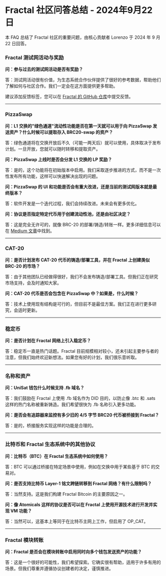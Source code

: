 # Fractal 社区问答总结 - 2024年9月22日

本 FAQ 总结了 Fractal 社区的重要问题，由核心贡献者 Lorenzo 于 2024 年 9 月 22 日回答。

### Fractal 测试网活动与奖励

**问：参与过去的测试网活动是否有奖励？**

答：测试网活动很有价值，为生态系统合作伙伴提供了很好的参考数据，帮助他们了解如何与社区合作。我们一定会在这方面提供更多帮助。

建议添加反馈标签，您可以在 [Fractal 的 GitHub 仓库](https://github.com/fractalbitcoin/fractal-feedback)中提交反馈。

---

### PizzaSwap

**问：L1 交换的"绿色通道"流动性功能是否在第一天就可以用于向 PizzaSwap 发送资产？什么时候可以提取存入 BRC20-swap 的资产？**

答：绿色通道将在交换开放后不久（可能一两天后）就可以使用，具体取决于发布计划。一旦开放，您就可以随时转移和提取资产。

**问：PizzaSwap 上线时是否会分发 L1 交换的 LP 奖励？**

答：是的，这个功能将在初始版本中启用。我们采取逐步推进的方式，而不是一次性发布所有功能，这样可以快速解决出现的问题。

**问：PizzaSwap 的 UI 和功能是否会有重大改进，还是当前的测试网版本就是最终版本？**

答：软件开发是一个迭代过程，我们会持续改进。未来会有更多优化。

**问：协议是否指定特定代币用于创建流动性池，还是由社区决定？**

答：这是完全无许可的，就像 BRC-20 的部署/铸造/转账一样。更多详细信息可以在 [Medium 文章](https://medium.com/@fractalbitcoin/pizzaswap-the-first-dex-on-fractal-bitcoin-9b6b27a68a95)中找到。

---

### CAT-20

**问：是否计划发布 CAT-20 代币的铸造/部署工具，并在 Fractal 上创建类似 BRC-20 的市场？**

答：由于其他团队已经做得很好，我们不会发布铸造/部署工具。但我们正在研究市场支持，会及时通知大家。

**问：CAT-20 代币是否会包含在 PizzaSwap 中？如果是，什么时候？**

答：技术上使用现有结构是可行的，但目前不是最佳方案。我们正在进行更多研究，会适时更新。

---

### 稳定币

**问：是否计划在 Fractal 网络上引入稳定币？**

答：稳定币一直是热门话题。Fractal 目前规模相对较小，还未引起主要参与者的注意，但我们始终欢迎新想法。如果您有好的计划，我们很乐意听取。

---

### 名称和资产

**问：UniSat 钱包什么时候支持 .fb 域名？**

答：我们鼓励在 Fractal 上使用 .fb 域名作为 DID 目的，以防止像 .btc 和 .sats 这样的热门名称被重新铸造。我们希望很快为 .fb 名称引入更多功能。

**问：是否会有追踪器来监控有多少旧的 4/5 字节 BRC20 代币被桥接到 Fractal？**

答：是的，桥接服务实现这样的功能是合理的。

---

### 比特币和 Fractal 生态系统中的其他协议

**问：比特币（BTC）在 Fractal 生态系统中如何使用？**

答：BTC 可以通过桥接在特定场景中使用，例如在交换中用于某些基于 BTC 的交易对。

**问：是否支持比特币 Layer-1 铭文跨链转移到 Fractal 网络？有什么限制吗？**

答：当然支持。这是我们构建 Fractal Bitcoin 的主要原因之一。

**问：像 Atomicals 这样的协议是否可以在 Fractal 上使用开源技术进行开发并实现 VM 功能？**

答：当然可以，这基本上等同于在比特币主网上工作，但启用了 OP_CAT。

---

### Fractal 模块转账

**问：Fractal 是否会在模块转账中启用同时向多个钱包发送资产的功能？**

答：这是一个很好的可能性，我们希望探索。它确实很有帮助，适用于许多有用的场景。但我们尊重并遵循协议创建者的决定，谨慎推进。 